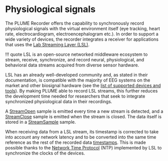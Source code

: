 # Physiological signals

The PLUME Recorder offers the capability to synchronously record physiological signals with the virtual environment itself (eye tracking, heart rate, electrocardiogram, electroencephalogram etc.). In order to support a wide variety of devices, the recorder integrates a receiver for applications that uses the [Lab Streaming Layer (LSL)](https://labstreaminglayer.org/#/).

!!! quote
    LSL is an open-source networked middleware ecosystem to stream, receive, synchronize, and record neural, physiological, and behavioral data streams acquired from diverse sensor hardware.
    
LSL has an already well-developed community and, as stated in their documentation, is compatible with the majority of EEG systems on the market and other biosignal hardware (see the [list of supported devices and tools](https://labstreaminglayer.readthedocs.io/info/supported_devices.html)). By making PLUME able to record LSL streams, this further reduces the development time needed for researchers that seek to integrate synchronized physiological data in their recordings.

A [StreamOpen](../file-format/proto-files/lsl/lsl_stream.md#streamsample) sample is emitted every time a new stream is detected, and a [StreamClose](../file-format/proto-files/lsl/lsl_stream.md#streamclose) sample is emitted when the stream is closed. The data itself is stored in a [StreamSample](../file-format/proto-files/lsl/lsl_stream.md#streamsample) sample.

When receiving data from a LSL stream, its timestamp is corrected to take into account any network latency and to be converted into the same time reference as the rest of the recorded data [timestamps](../timestamps.md). This is made possible thanks to the [Network Time Protocol](https://en.wikipedia.org/wiki/Network_Time_Protocol) (NTP) implemented by LSL to synchronize the clocks of the devices.